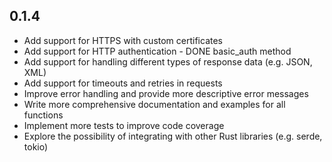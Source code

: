 ## 0.1.4
- Add support for HTTPS with custom certificates
-  Add support for HTTP authentication - DONE basic_auth method
- Add support for handling different types of response data (e.g. JSON, XML)
- Add support for timeouts and retries in requests
- Improve error handling and provide more descriptive error messages
- Write more comprehensive documentation and examples for all functions
- Implement more tests to improve code coverage
- Explore the possibility of integrating with other Rust libraries (e.g. serde, tokio)